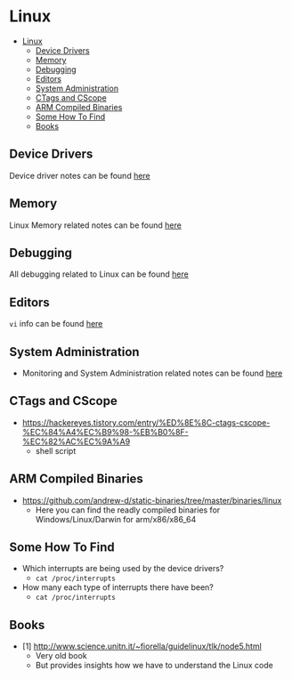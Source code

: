 # Linux

- [Linux](#linux)
  - [Device Drivers](#device-drivers)
  - [Memory](#memory)
  - [Debugging](#debugging)
  - [Editors](#editors)
  - [System Administration](#system-administration)
  - [CTags and CScope](#ctags-and-cscope)
  - [ARM Compiled Binaries](#arm-compiled-binaries)
  - [Some How To Find](#some-how-to-find)
  - [Books](#books)

## Device Drivers

Device driver notes can be found [here](DeviceDrivers.md)

## Memory

Linux Memory related notes can be found [here](Memory.md)

## Debugging

All debugging related to Linux can be found [here](Debugging/Debugging.md)

## Editors

`vi` info can be found [here](vi/vi.md)

## System Administration

- Monitoring and System Administration related notes can be found [here](monitoring_and_administration/Troubeshooting.md)

## CTags and CScope

- <https://hackereyes.tistory.com/entry/%ED%8E%8C-ctags-cscope-%EC%84%A4%EC%B9%98-%EB%B0%8F-%EC%82%AC%EC%9A%A9>
  - shell script

## ARM Compiled Binaries

- <https://github.com/andrew-d/static-binaries/tree/master/binaries/linux>
  - Here you can find the readly compiled binaries for Windows/Linux/Darwin for arm/x86/x86_64

## Some How To Find

- Which interrupts are being used by the device drivers?
  - `cat /proc/interrupts`
- How many each type of interrupts there have been?
  - `cat /proc/interrupts`

## Books

- [1] <http://www.science.unitn.it/~fiorella/guidelinux/tlk/node5.html>
  - Very old book
  - But provides insights how we have to understand the Linux code
